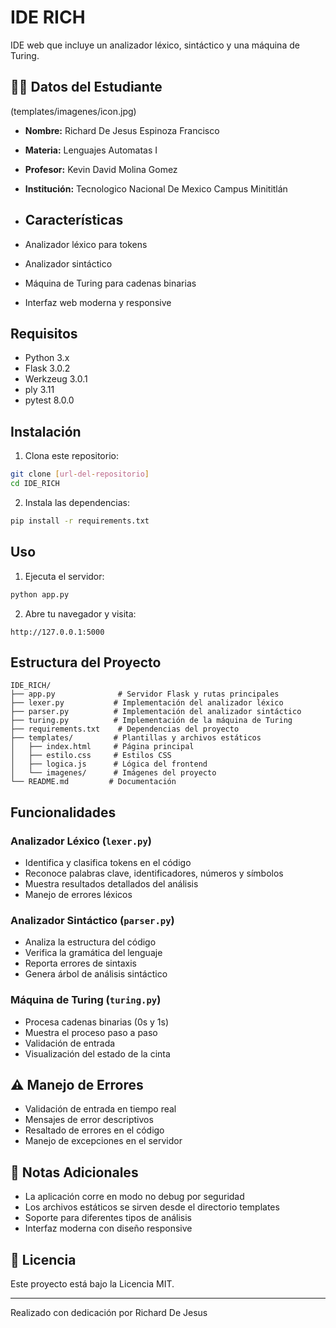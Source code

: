 # IDE RICH

IDE web que incluye un analizador léxico, sintáctico y una máquina de Turing.

## 👨‍🎓 Datos del Estudiante
(templates/imagenes/icon.jpg)

- **Nombre:** Richard De Jesus Espinoza Francisco
- **Materia:** Lenguajes Automatas I
- **Profesor:** Kevin David Molina Gomez
- **Institución:** Tecnologico Nacional De Mexico Campus Minititlán

- ## Características

- Analizador léxico para tokens
- Analizador sintáctico
- Máquina de Turing para cadenas binarias
- Interfaz web moderna y responsive

## Requisitos

- Python 3.x
- Flask 3.0.2
- Werkzeug 3.0.1
- ply 3.11
- pytest 8.0.0

## Instalación

1. Clona este repositorio:
```bash
git clone [url-del-repositorio]
cd IDE_RICH
```

2. Instala las dependencias:
```bash
pip install -r requirements.txt
```

## Uso

1. Ejecuta el servidor:
```bash
python app.py
```

2. Abre tu navegador y visita:
```
http://127.0.0.1:5000
```

## Estructura del Proyecto

```
IDE_RICH/
├── app.py              # Servidor Flask y rutas principales
├── lexer.py           # Implementación del analizador léxico
├── parser.py          # Implementación del analizador sintáctico
├── turing.py          # Implementación de la máquina de Turing
├── requirements.txt    # Dependencias del proyecto
├── templates/         # Plantillas y archivos estáticos
│   ├── index.html     # Página principal
│   ├── estilo.css     # Estilos CSS
│   ├── logica.js      # Lógica del frontend
│   └── imagenes/      # Imágenes del proyecto
└── README.md         # Documentación
```

## Funcionalidades

### Analizador Léxico (`lexer.py`)
- Identifica y clasifica tokens en el código
- Reconoce palabras clave, identificadores, números y símbolos
- Muestra resultados detallados del análisis
- Manejo de errores léxicos

### Analizador Sintáctico (`parser.py`)
- Analiza la estructura del código
- Verifica la gramática del lenguaje
- Reporta errores de sintaxis
- Genera árbol de análisis sintáctico

### Máquina de Turing (`turing.py`)
- Procesa cadenas binarias (0s y 1s)
- Muestra el proceso paso a paso
- Validación de entrada
- Visualización del estado de la cinta

## ⚠️ Manejo de Errores

- Validación de entrada en tiempo real
- Mensajes de error descriptivos
- Resaltado de errores en el código
- Manejo de excepciones en el servidor

## 📝 Notas Adicionales

- La aplicación corre en modo no debug por seguridad
- Los archivos estáticos se sirven desde el directorio templates
- Soporte para diferentes tipos de análisis
- Interfaz moderna con diseño responsive

## 📄 Licencia

Este proyecto está bajo la Licencia MIT.

---

Realizado con dedicación por Richard De Jesus 
